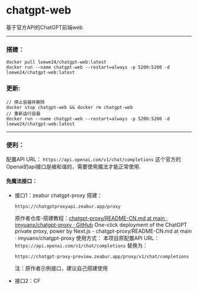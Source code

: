 # chatgpt-web

基于官方API的ChatGPT前端web

*****

### 搭建：

```
docker pull loewe24/chatgpt-web:latest
docker run --name chatgpt-web --restart=always -p 5200:5200 -d loewe24/chatgpt-web:latest
```

### 更新:

```
// 停止容器并删除
docker stop chatgpt-web && docker rm chatgpt-web
// 重新运行容器
docker run --name chatgpt-web --restart=always -p 5200:5200 -d loewe24/chatgpt-web:latest
```

*****

### 便利：

配置API URL：
`https://api.openai.com/v1/chat/completions`
这个官方的Openai的api接口是被和谐的，需要使用魔法才能正常使用.

#### 免魔法接口：

- 接口1：zeabur chatgpt-proxy 搭建：
  
  ```
  https://chatgptproxyapi.zeabur.app/proxy
  ```
  
  原作者仓库-搭建教程：[chatgpt-proxy/README-CN.md at main · imyuanx/chatgpt-proxy · GitHub](https://github.com/imyuanx/chatgpt-proxy/blob/main/README-CN.md ) 
  One-click deployment of the ChatGPT private proxy, power by Next.js - chatgpt-proxy/README-CN.md at main · imyuanx/chatgpt-proxy
  使用方式：
  本项目原配置API URL：`https://api.openai.com/v1/chat/completions`
  替换为：
  
  `https://chatgpt-proxy-preview.zeabur.app/proxy/v1/chat/completions`  
  
  注：原作者示例接口，建议自己搭建使用

- 接口2：CF 
  
  
  
  


